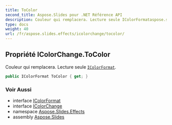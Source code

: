 ```yaml
---
title: ToColor
second_title: Aspose.Slides pour .NET Référence API
description: Couleur qui remplacera. Lecture seule IColorFormataspose.slides/icolorformat.
type: docs
weight: 40
url: /fr/aspose.slides.effects/icolorchange/tocolor/
---
```


## Propriété IColorChange.ToColor

Couleur qui remplacera. Lecture seule [`IColorFormat`](../../../aspose.slides/icolorformat).

```csharp
public IColorFormat ToColor { get; }
```

### Voir Aussi

* interface [IColorFormat](../../../aspose.slides/icolorformat)
* interface [IColorChange](../../icolorchange)
* namespace [Aspose.Slides.Effects](../../icolorchange)
* assembly [Aspose.Slides](../../../)

<!-- NE PAS ÉDITER : généré par xmldocmd pour Aspose.Slides.dll -->